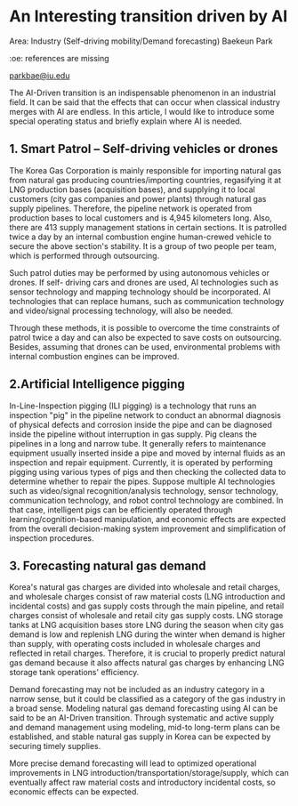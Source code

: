 # An Interesting transition driven by AI

Area: Industry (Self-driving mobility/Demand forecasting) Baekeun Park

:oe: references are missing

parkbae@iu.edu

The AI-Driven transition is an indispensable phenomenon in an
industrial field. It can be said that the effects that can occur when
classical industry merges with AI are endless. In this article, I
would like to introduce some special operating status and briefly
explain where AI is needed.

## 1. Smart Patrol – Self-driving vehicles or drones

The Korea Gas Corporation is mainly responsible for importing natural
gas from natural gas producing countries/importing countries,
regasifying it at LNG production bases (acquisition bases), and
supplying it to local customers (city gas companies and power plants)
through natural gas supply pipelines. Therefore, the pipeline network
is operated from production bases to local customers and is 4,945
kilometers long. Also, there are 413 supply management stations in
certain sections. It is patrolled twice a day by an internal
combustion engine human-crewed vehicle to secure the above section's
stability. It is a group of two people per team, which is performed
through outsourcing.

Such patrol duties may be performed by using autonomous vehicles or
drones. If self- driving cars and drones are used, AI technologies
such as sensor technology and mapping technology should be
incorporated. AI technologies that can replace humans, such as
communication technology and video/signal processing technology, will
also be needed.
 
Through these methods, it is possible to overcome the time constraints
of patrol twice a day and can also be expected to save costs on
outsourcing. Besides, assuming that drones can be used, environmental
problems with internal combustion engines can be improved.

## 2.Artificial Intelligence pigging

In-Line-Inspection pigging (ILI pigging) is a technology that runs an
inspection "pig" in the pipeline network to conduct an abnormal
diagnosis of physical defects and corrosion inside the pipe and can be
diagnosed inside the pipeline without interruption in gas supply. Pig
cleans the pipelines in a long and narrow tube. It generally refers to
maintenance equipment usually inserted inside a pipe and moved by
internal fluids as an inspection and repair equipment. Currently, it
is operated by performing pigging using various types of pigs and then
checking the collected data to determine whether to repair the pipes.
Suppose multiple AI technologies such as video/signal
recognition/analysis technology, sensor technology, communication
technology, and robot control technology are combined. In that case,
intelligent pigs can be efficiently operated through
learning/cognition-based manipulation, and economic effects are
expected from the overall decision-making system improvement and
simplification of inspection procedures.

## 3. Forecasting natural gas demand

Korea's natural gas charges are divided into wholesale and retail
charges, and wholesale charges consist of raw material costs (LNG
introduction and incidental costs) and gas supply costs through the main
pipeline, and retail charges consist of wholesale and retail city gas
supply costs. LNG storage tanks at LNG acquisition bases store LNG
during the season when city gas demand is low and replenish LNG during
the winter when demand is higher than supply, with operating costs
included in wholesale charges and reflected in retail charges.
Therefore, it is crucial to properly predict natural gas demand
because it also affects natural gas charges by enhancing LNG storage
tank operations' efficiency.

Demand forecasting may not be included as an industry category in a
narrow sense, but it could be classified as a category of the gas
industry in a broad sense. Modeling natural gas demand forecasting
using AI can be said to be an AI-Driven transition. Through systematic
and active supply and demand management using modeling, mid-to
long-term plans can be established, and stable natural gas supply in
Korea can be expected by securing timely supplies.

More precise demand forecasting will lead to optimized operational
improvements in LNG introduction/transportation/storage/supply, which
can eventually affect raw material costs and introductory incidental
costs, so economic effects can be expected.
